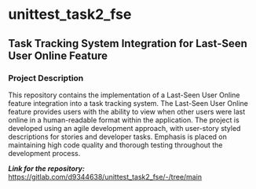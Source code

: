 # unittest_task2_fse


## Task Tracking System Integration for Last-Seen User Online Feature
### Project Description

This repository contains the implementation of a Last-Seen User Online feature integration into a task tracking system. The Last-Seen User Online feature provides users with the ability to view when other users were last online in a human-readable format within the application. The project is developed using an agile development approach, with user-story styled descriptions for stories and developer tasks. Emphasis is placed on maintaining high code quality and thorough testing throughout the development process.

_**Link for the repository:**_  
https://gitlab.com/d9344638/unittest_task2_fse/-/tree/main
